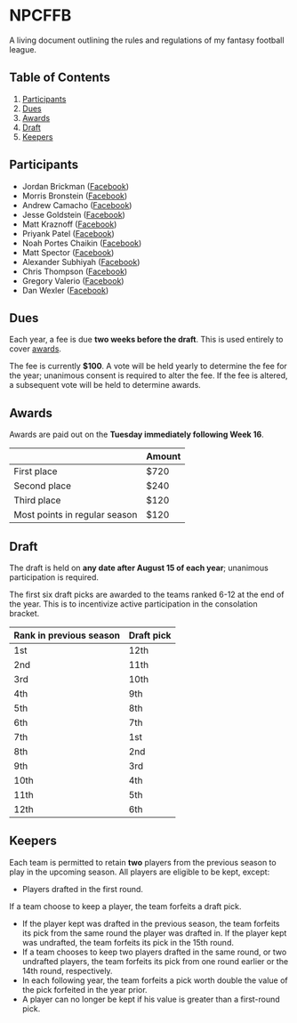 # NPCFFB

A living document outlining the rules and regulations of my fantasy football league.

## Table of Contents

1. [Participants](#participants)
1. [Dues](#dues)
1. [Awards](#award)
1. [Draft](#draft)
1. [Keepers](#keepers)

## Participants

- Jordan Brickman ([Facebook](https://facebook.com/jabrickman914))
- Morris Bronstein ([Facebook](https://facebook.com/morris.bronstein))
- Andrew Camacho  ([Facebook](https://facebook.com/andrew.camacho.12))
- Jesse Goldstein ([Facebook](https://facebook.com/jesse.goldstein90))
- Matt Kraznoff ([Facebook](https://facebook.com/matthew.krasnoff))
- Priyank Patel ([Facebook](https://facebook.com/pripats))
- Noah Portes Chaikin ([Facebook](https://facebook.com/nporteschaikin))
- Matt Spector ([Facebook](https://facebook.com/matt.spector.3))
- Alexander Subhiyah ([Facebook](https://facebook.com/alexander.subhiyah))
- Chris Thompson ([Facebook](https://facebook.com/cjthompson26))
- Gregory Valerio ([Facebook](https://facebook.com/gregory.boumtjeboumtje))
- Dan Wexler ([Facebook](https://facebook.com/dan.wexler.56))

## Dues

Each year, a fee is due **two weeks before the draft**. This is used entirely to cover [awards](#awards).

The fee is currently **$100**. A vote will be held yearly to determine the fee for the year; unanimous consent is required to alter the fee. If the fee is altered, a subsequent vote will be held to determine awards.

## Awards

Awards are paid out on the **Tuesday immediately following Week 16**.

| | Amount |
| --- | --- |
| First place | $720 |
| Second place | $240 |
| Third place | $120 |
| Most points in regular season | $120 |

## Draft

The draft is held on **any date after August 15 of each year**; unanimous participation is required. 

The first six draft picks are awarded to the teams ranked 6-12 at the end of the year. This is to incentivize active participation in the consolation bracket.

| Rank in previous season | Draft pick |
| --- | --- |
| 1st | 12th |
| 2nd | 11th |
| 3rd | 10th |
| 4th | 9th |
| 5th | 8th |
| 6th | 7th |
| 7th | 1st |
| 8th | 2nd |
| 9th | 3rd |
| 10th | 4th |
| 11th | 5th |
| 12th | 6th |

## Keepers

Each team is permitted to retain **two** players from the previous season to play in the upcoming season. All players are eligible to be kept, except:

- Players drafted in the first round.

If a team choose to keep a player, the team forfeits a draft pick.

- If the player kept was drafted in the previous season, the team forfeits its pick from the same round the player was drafted in. If the player kept was undrafted, the team forfeits its pick in the 15th round.
- If a team chooses to keep two players drafted in the same round, or two undrafted players, the team forfeits its pick from one round earlier or the 14th round, respectively.
- In each following year, the team forfeits a pick worth double the value of the pick forfeited in the year prior.
- A player can no longer be kept if his value is greater than a first-round pick.
